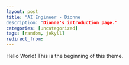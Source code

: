 ```yaml
---
layout: post
title: "AI Engineer - Dionne
description: "Dionne's introduction page."
categories: [uncategorized]
tags: [random, jekyll]
redirect_from:
---
```


Hello World! This is the beginning of this theme.